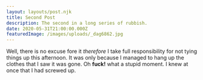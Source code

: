 ```yaml
---
layout: layouts/post.njk
title: Second Post
description: The second in a long series of rubbish.
date: 2020-05-31T21:00:00.000Z
featuredImage: /images/uploads/_dag6862.jpg
---
```

Well, there is no excuse fore it *therefore* I take full responsibility for not tying things up this afternoon. It was only because I managed to hang up the clothes that I saw it was gone. Oh **fuck!** what a stupid moment. I knew at once that I had screwed up.
